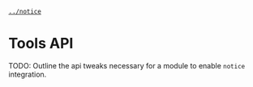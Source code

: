 [`../notice`](../notice)

Tools API
=========

TODO: Outline the api tweaks necessary for a module to enable `notice` integration.

